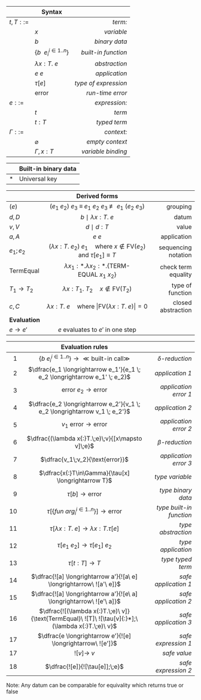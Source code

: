 &nbsp;|**Syntax**|&nbsp;
---|---|---:
$t,T ::=$ || *term:*
&nbsp;| $x$ | *variable*
&nbsp;| $b$ | *binary data*
&nbsp;| $\lbrace b \ \ {e_i}^{i\in1..n}\rbrace$ | *built-in function*
&nbsp;| $\lambda x{:}T.\ e$ | *abstraction*
&nbsp;| $e \ e$ | *application*
&nbsp;| $\tau[e]$ | *type of expression*
&nbsp;| $\text{error}$ | *run-time error*
$e ::=$|| *expression:*
&nbsp;| $t$ | *term*
&nbsp;| $t{:}T$ | *typed term*
$\Gamma ::=$ || *context:*
&nbsp;| $\varnothing$ | *empty context*
&nbsp;| $\Gamma ,x{:}T$  | *variable binding*

&nbsp;|Built-in binary data
:-:|---
$*$| Universal key

&nbsp;|**Derived forms**|&nbsp;
---|:---:|---:
$(e)$| $(e_1\ e_2)\ e_3\ \equiv\ e_1\ e_2\ e_3\ \not\equiv\ e_1\ (e_2\ e_3)$|grouping
$d,D$| $b\ \mid\ \lambda x{:}T.\ e$|datum
$v,V$| $d\ \mid\ d{:}T$|value
$a,A$| $e\ e$|application
$e_1;e_2$| $(\lambda x{:}T.\;e_2) \; e_1 \quad \text{where } x \notin \text{FV}(e_2) \text{ and } \tau[e_1]\equiv T$| sequencing notation
$\text{TermEqual}$| $\lambda x_1{:}*.\lambda x_2{:}*.\{\text{TERM-EQUAL}\ x_1\ x_2\}$| check term equality
$T_1{\to}T_2$| $\lambda x{:}T_1.\ T_2 \quad x\notin \text{FV}(T_2)$|type of function
$c,C$| $\lambda x{:}T.\ e \quad \text{where }\|\text{FV}(\lambda x{:}T.\ e)\|{=}0$| closed abstraction
**Evaluation**|&nbsp;|&nbsp;
$e \longrightarrow e'$|$e$ evaluates to $e'$ in one step|&nbsp;


&nbsp;|**Evaluation rules**|&nbsp;
--:|:---:|---:
1|$\{b \; {e_i}^{i\in1..n}\} \longrightarrow {\ll}\text{built-in call}{\gg}$ | $\delta$*-reduction*
2|$\dfrac{e_1 \longrightarrow e_1'}{e_1 \; e_2 \longrightarrow e_1' \; e_2}$ | *application 1*
3|$\text{error}\ e_2\longrightarrow \text{error}$ | *application error 1*
4|$\dfrac{e_2 \longrightarrow e_2'}{v_1 \; e_2 \longrightarrow v_1 \; e_2'}$ | *application 2*
5|$v_1 \ \text{error}\longrightarrow \text{error}$ | *application error 2*
6|$\dfrac{(\lambda x{:}T.\;e)\;v}{[x\mapsto v]\;e}$ | $\beta$*-reduction*
7|$\dfrac{v_1\;v_2}{\text{error}}$ | *application error 3*
8|$\dfrac{x{:}T\in\Gamma}{\tau[x] \longrightarrow T}$ | *type variable*
9|$\tau[b] \longrightarrow \text{error}$ | *type binary data*
10|$\tau[\{fun\ {arg_i}^{i\in1..n}\}] \longrightarrow \text{error}$ | *type built-in function*
11|$\tau[\lambda x{:}T.\;e] \longrightarrow \lambda x{:}T.\tau[e]$ | *type abstraction*
12|$\tau[e_1 \  e_2] \longrightarrow \tau[e_1]\; e_2$ | *type application*
13|$\tau[t{:}T]\longrightarrow T$ | *type typed term*
14|$\dfrac{![a] \longrightarrow a'}{![a\ e] \longrightarrow\ ![a'\ e]}$ | *safe application 1*
15|$\dfrac{![a] \longrightarrow a'}{![e\ a] \longrightarrow\ ![e'\ a]}$ | *safe application 2*
16|$\dfrac{![(\lambda x{:}T.\;e)\ v]}{\text{TermEqual}\ ![T]\ ![\tau[v]{:}*];\ (\lambda x{:}T.\;e)\ v}$ | *safe application 3*
17|$\dfrac{e \longrightarrow e'}{![e] \longrightarrow\ ![e']}$ | *safe expression 1*
17|$![v] \longrightarrow\ v$ | *safe value*
18|$\dfrac{![e]}{![\tau[e]];\;e}$ | *safe expression 2*




Note: Any datum can be comparable for equivality which returns true or false
